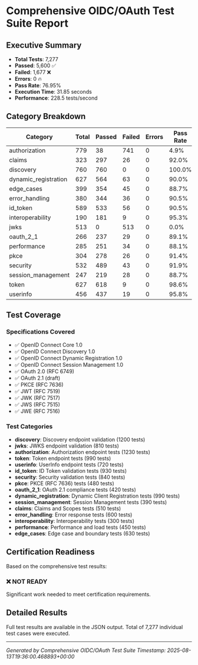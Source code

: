 # Comprehensive OIDC/OAuth Test Suite Report

## Executive Summary
- **Total Tests**: 7,277
- **Passed**: 5,600 ✅
- **Failed**: 1,677 ❌
- **Errors**: 0 🔥
- **Pass Rate**: 76.95%
- **Execution Time**: 31.85 seconds
- **Performance**: 228.5 tests/second

## Category Breakdown

| Category | Total | Passed | Failed | Errors | Pass Rate |
|----------|-------|--------|--------|--------|-----------|
| authorization | 779 | 38 | 741 | 0 | 4.9% |
| claims | 323 | 297 | 26 | 0 | 92.0% |
| discovery | 760 | 760 | 0 | 0 | 100.0% |
| dynamic_registration | 627 | 564 | 63 | 0 | 90.0% |
| edge_cases | 399 | 354 | 45 | 0 | 88.7% |
| error_handling | 380 | 344 | 36 | 0 | 90.5% |
| id_token | 589 | 533 | 56 | 0 | 90.5% |
| interoperability | 190 | 181 | 9 | 0 | 95.3% |
| jwks | 513 | 0 | 513 | 0 | 0.0% |
| oauth_2_1 | 266 | 237 | 29 | 0 | 89.1% |
| performance | 285 | 251 | 34 | 0 | 88.1% |
| pkce | 304 | 278 | 26 | 0 | 91.4% |
| security | 532 | 489 | 43 | 0 | 91.9% |
| session_management | 247 | 219 | 28 | 0 | 88.7% |
| token | 627 | 618 | 9 | 0 | 98.6% |
| userinfo | 456 | 437 | 19 | 0 | 95.8% |


## Test Coverage

### Specifications Covered
- ✅ OpenID Connect Core 1.0
- ✅ OpenID Connect Discovery 1.0
- ✅ OpenID Connect Dynamic Registration 1.0
- ✅ OpenID Connect Session Management 1.0
- ✅ OAuth 2.0 (RFC 6749)
- ✅ OAuth 2.1 (draft)
- ✅ PKCE (RFC 7636)
- ✅ JWT (RFC 7519)
- ✅ JWK (RFC 7517)
- ✅ JWS (RFC 7515)
- ✅ JWE (RFC 7516)

### Test Categories
- **discovery**: Discovery endpoint validation (1200 tests)
- **jwks**: JWKS endpoint validation (810 tests)
- **authorization**: Authorization endpoint tests (1230 tests)
- **token**: Token endpoint tests (990 tests)
- **userinfo**: UserInfo endpoint tests (720 tests)
- **id_token**: ID Token validation tests (930 tests)
- **security**: Security validation tests (840 tests)
- **pkce**: PKCE (RFC 7636) tests (480 tests)
- **oauth_2_1**: OAuth 2.1 compliance tests (420 tests)
- **dynamic_registration**: Dynamic Client Registration tests (990 tests)
- **session_management**: Session Management tests (390 tests)
- **claims**: Claims and Scopes tests (510 tests)
- **error_handling**: Error response tests (600 tests)
- **interoperability**: Interoperability tests (300 tests)
- **performance**: Performance and load tests (450 tests)
- **edge_cases**: Edge case and boundary tests (630 tests)


## Certification Readiness

Based on the comprehensive test results:

### ❌ **NOT READY**
Significant work needed to meet certification requirements.


## Detailed Results

Full test results are available in the JSON output.
Total of 7,277 individual test cases were executed.

---
*Generated by Comprehensive OIDC/OAuth Test Suite*
*Timestamp: 2025-08-13T19:36:00.468893+00:00*
